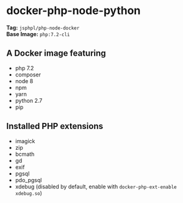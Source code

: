 # docker-php-node-python

**Tag:** `jsphpl/php-node-docker`<br/>
**Base Image:** `php:7.2-cli`

## A Docker image featuring
- php 7.2
- composer
- node 8
- npm
- yarn
- python 2.7
- pip

## Installed PHP extensions
- imagick
- zip
- bcmath
- gd
- exif
- pgsql
- pdo_pgsql
- xdebug (disabled by default, enable with `docker-php-ext-enable xdebug.so`)

